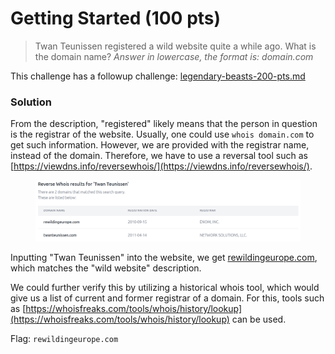 # Getting Started (100 pts)

> Twan Teunissen registered a wild website quite a while ago. What is the domain name? _Answer in lowercase, the format is: domain.com_

This challenge has a followup challenge: [legendary-beasts-200-pts.md](legendary-beasts-200-pts.md "mention")

### Solution

From the description, "registered" likely means that the person in question is the registrar of the website. Usually, one could use `whois domain.com` to get such information. However, we are provided with the registrar name, instead of the domain. Therefore, we have to use a reversal tool such as [https://viewdns.info/reversewhois/](https://viewdns.info/reversewhois/).

<figure><img src="../../../.gitbook/assets/image (37).png" alt=""><figcaption></figcaption></figure>

Inputting "Twan Teunissen" into the website, we get [rewildingeurope.com](https://rewildingeurope.com/), which matches the "wild website" description.&#x20;

We could further verify this by utilizing a historical whois tool, which would give us a list of current and former registrar of a domain. For this, tools such as [https://whoisfreaks.com/tools/whois/history/lookup](https://whoisfreaks.com/tools/whois/history/lookup) can be used.

Flag: `rewildingeurope.com`
